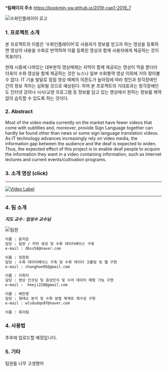 
***팀페이지 주소** https://kookmin-sw.github.io/2019-cap1-2019_7

![수화인플레이어 로고](https://user-images.githubusercontent.com/31851634/58369567-493a5800-7f37-11e9-8a15-f2321adcb71b.png)
### 1. 프로젝트 소개

 본 프로젝트의 이름은 ‘수화인플레이어’로 사용자가 정보를 얻고자 하는 영상을 등록하면 영상의 내용을 수화로 번역하여 이를 등록된 영상과 함께 사용자에게 제공하는 것이 목표이다. 

 현재 시중에 나와있는 대부분의 영상매체는 자막이 함께 제공되는 영상이 적을 뿐더러 더욱이 수화 영상을 함께 제공하는 것은 뉴스나 일부 수화통역 영상 이외에 거의 찾아볼 수 없다. IT 기술 발달로 점점 영상 매체의 의존도가 높아짐에 따라 청인과 청각장애인 간의 정보 격차는 심화될 것으로 예상된다. 하여 본 프로젝트의 기대효과는 청각장애인도 인터넷 강의나 시사/교양 프로그램 등 정보를 담고 있는 영상에서 원하는 정보를 제약없이 습득할 수 있도록 하는 것이다.


### 2. Abstract
  Most of the video media currently on the market have fewer videos that come with subtitles and, moreover, provide Sign Language together can hardly be found other than news or some sign language translation videos. As IT technology advances increasingly rely on video media, the information gap between the audience and the deaf is expected to widen. Thus, the expected effect of this project is to enable deaf people to acquire the information they want in a video containing information, such as Internet lectures and current events/cultivation programs.


### 3. 소개 영상 (click)
------------------------------------------------------------------------------------------------------------------------
[![Video Label](https://user-images.githubusercontent.com/26623557/54408019-99b95c00-4723-11e9-851f-37f60e320f69.png)](https://youtu.be/huAAx2-kwS0)

------------------------------------------------------------------------------------------------------------------------

### 4. 팀 소개

**_지도 교수 : 임성수 교수님_**

![팀원](https://user-images.githubusercontent.com/31851634/58369771-3f662400-7f3a-11e9-85bc-879d8175df64.png)

```markdown
이름 : 윤지은
담당 : 팀장 / 자막 생성 및 수화 데이터베이스 구축
e-mail : dbss58@naver.com
```
```markdown
이름 : 정창회
담당 : 수화 데이터베이스 구축 및 수화 데이터 크롤링 및 웹 구현
e-mail : changhoe95@gmail.com
```
```markdown
이름 : 이희지
담당 : 영상 인코딩 및 음성인식 및 수어 데이터 매핑 기능 구현
e-mail :  heeji228@gmail.com
```
```markdown
이름 : 배진영
담당 : 형태소 분석 및 수화 분법 체계로 재구성 구현
e-mail : wlsdudqo97@naver.com
```
```markdown
이름 : 축이림
```

### 4. 사용법

추후에 업로드할 예정입니다.

### 5. 기타

팀원들 너무 고생했어

